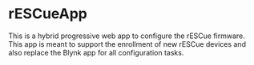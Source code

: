 # rESCueApp

This is a hybrid progressive web app to configure the rESCue firmware.
This app is meant to support the enrollment of new rESCue devices and also replace the Blynk app for all configuration tasks.
